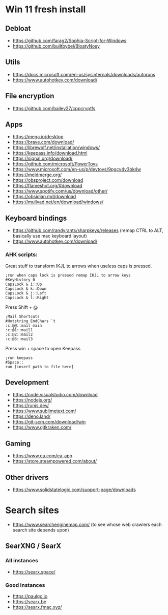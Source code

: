 # Win 11 fresh install

## Debloat
- https://github.com/farag2/Sophia-Script-for-Windows
- https://github.com/builtbybel/BloatyNosy

## Utils
- https://docs.microsoft.com/en-us/sysinternals/downloads/autoruns
- https://www.autohotkey.com/download/

## File encryption
- https://github.com/bailey27/cppcryptfs

## Apps 
- https://mega.io/desktop
- https://brave.com/download/
- https://librewolf.net/installation/windows/
- https://keepass.info/download.html
- https://signal.org/download/
- https://github.com/microsoft/PowerToys
- https://www.microsoft.com/en-us/p/devtoys/9pgcv4v3bk4w
- https://meldmerge.org/ 
- https://obsproject.com/download 
- https://flameshot.org/#download
- https://www.spotify.com/us/download/other/
- https://obsidian.md/download
- https://mullvad.net/en/download/windows/

## Keyboard bindings
- https://github.com/randyrants/sharpkeys/releases (remap CTRL to ALT, basically use mac keyboard layout)
- https://www.autohotkey.com/download/

### AHK scripts:

Great stuff to transform IKJL to arrows when useless caps is pressed. 
``` 
;run when caps lock is pressed remap IKJL to arrow keys 
#KeyHistory 0
CapsLock & i::Up
CapsLock & k::Down
CapsLock & j::Left
CapsLock & l::Right
```

Press Shift + @
```
;Mail Shortcuts
#Hotstring EndChars `t
:c:@@::mail main
:c:@1::mail1
:c:@2::mail2
:c:@3::mail3
```

Press win + space to open Keepass
```
;run keepass
#Space::
run [insert path to file here]
```

## Development
- https://code.visualstudio.com/download
- https://nodejs.org/
- https://runjs.dev/
- https://www.sublimetext.com/
- https://deno.land/
- https://git-scm.com/download/win
- https://www.gitkraken.com/

## Gaming
- https://www.ea.com/ea-app
- https://store.steampowered.com/about/

## Other drivers
- https://www.solidstatelogic.com/support-page/downloads


# Search sites
- https://www.searchenginemap.com/ (to see whose web crawlers each search site depends upon)

## SearXNG / SearX
### All instances 
- https://searx.space/

### Good instances
- https://paulgo.io
- https://searx.be
- https://searx.fmac.xyz/